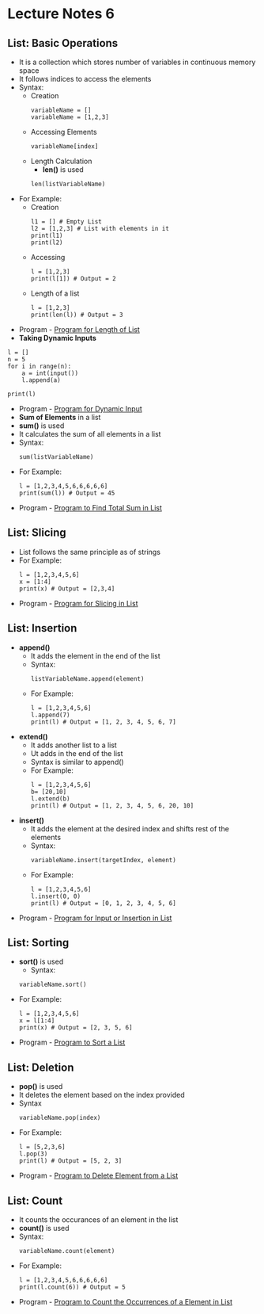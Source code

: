 # Lecture Notes 6

## List: Basic Operations
* It is a collection which stores number of variables in continuous memory space
* It follows indices to access the elements
* Syntax:
    * Creation
        ```
        variableName = []
        variableName = [1,2,3]
        ```
    * Accessing Elements
        ```
        variableName[index]
        ```
    * Length Calculation
        * __len()__ is used
        ```
        len(listVariableName)
        ```
* For Example:
    * Creation
        ```
        l1 = [] # Empty List
        l2 = [1,2,3] # List with elements in it
        print(l1)
        print(l2)
        ```
    * Accessing
        ```
        l = [1,2,3]
        print(l[1]) # Output = 2
        ```
    * Length of a list
        ```
        l = [1,2,3]
        print(len(l)) # Output = 3
        ```
* Program - [Program for Length of List](https://github.com/abhinavg916/ytcodehelp-python/blob/master/Lectures/Lecture%206/ListLength.py)
* __Taking Dynamic Inputs__
```
l = []
n = 5
for i in range(n):
    a = int(input())
    l.append(a)

print(l)
```
* Program - [Program for Dynamic Input](https://github.com/abhinavg916/ytcodehelp-python/blob/master/Lectures/Lecture%206/ListDynamicInput.py)
* __Sum of Elements__ in a list
* __sum()__ is used
* It calculates the sum of all elements in a list
* Syntax:
    ```
    sum(listVariableName)
    ```
* For Example:
    ```
    l = [1,2,3,4,5,6,6,6,6,6]
    print(sum(l)) # Output = 45
    ```
* Program - [Program to Find Total Sum in List](https://github.com/abhinavg916/ytcodehelp-python/blob/master/Lectures/Lecture%206/ListSum.py)

## List: Slicing
* List follows the same principle as of strings
* For Example:
    ```
    l = [1,2,3,4,5,6]
    x = [1:4]
    print(x) # Output = [2,3,4]
    ```
* Program - [Program for Slicing in List](https://github.com/abhinavg916/ytcodehelp-python/blob/master/Lectures/Lecture%206/ListSlicing.py)

## List: Insertion
* __append()__
    * It adds the element in the end of the list
    * Syntax:
        ```
        listVariableName.append(element)
        ```
    * For Example:
        ```
        l = [1,2,3,4,5,6]
        l.append(7)
        print(l) # Output = [1, 2, 3, 4, 5, 6, 7]
        ```
* __extend()__
    * It adds another list to a list
    * Ut adds in the end of the list
    * Syntax is similar to append()
    * For Example:
        ```
        l = [1,2,3,4,5,6]
        b= [20,10]
        l.extend(b)
        print(l) # Output = [1, 2, 3, 4, 5, 6, 20, 10]
        ```
* __insert()__
    * It adds the element at the desired index and shifts rest of the elements
    * Syntax:
        ```
        variableName.insert(targetIndex, element)
        ```
    * For Example:
        ```
        l = [1,2,3,4,5,6]
        l.insert(0, 0)
        print(l) # Output = [0, 1, 2, 3, 4, 5, 6]
        ```
* Program - [Program for Input or Insertion in List](https://github.com/abhinavg916/ytcodehelp-python/blob/master/Lectures/Lecture%206/ListInsertion.py)

## List: Sorting
* __sort()__ is used
    * Syntax:
    ```
    variableName.sort()
    ```
* For Example:
    ```
    l = [1,2,3,4,5,6]
    x = l[1:4]
    print(x) # Output = [2, 3, 5, 6]
    ```
* Program - [Program to Sort a List](https://github.com/abhinavg916/ytcodehelp-python/blob/master/Lectures/Lecture%206/ListSorting.py)

## List: Deletion
* __pop()__ is used
* It deletes the element based on the index provided
* Syntax
    ```
    variableName.pop(index)
    ```
* For Example:
    ```
    l = [5,2,3,6]
    l.pop(3)
    print(l) # Output = [5, 2, 3]
    ```
* Program - [Program to Delete Element from a List](https://github.com/abhinavg916/ytcodehelp-python/blob/master/Lectures/Lecture%206/ListDeletion.py)

## List: Count
* It counts the occurances of an element in the list
* __count()__ is used
* Syntax:
    ```
    variableName.count(element)
    ```
* For Example:
    ```
    l = [1,2,3,4,5,6,6,6,6,6]
    print(l.count(6)) # Output = 5
    ```
* Program - [Program to Count the Occurrences of a Element in List](https://github.com/abhinavg916/ytcodehelp-python/blob/master/Lectures/Lecture%206/ListCount.py)
